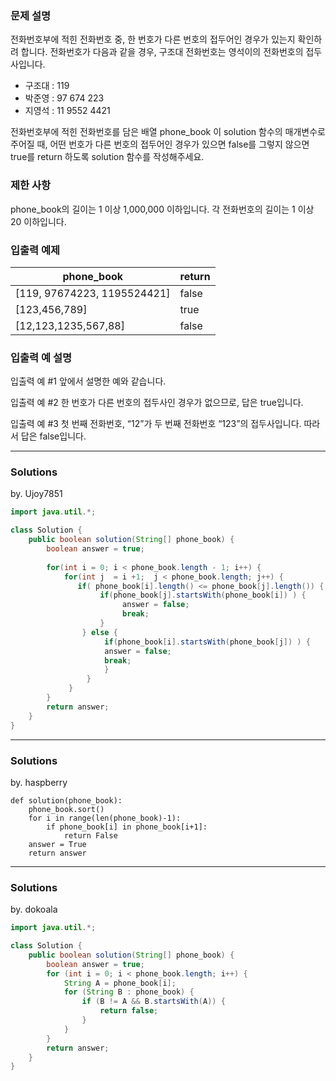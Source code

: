 ### 문제 설명
전화번호부에 적힌 전화번호 중, 한 번호가 다른 번호의 접두어인 경우가 있는지 확인하려 합니다.
전화번호가 다음과 같을 경우, 구조대 전화번호는 영석이의 전화번호의 접두사입니다.

- 구조대 : 119
- 박준영 : 97 674 223
- 지영석 : 11 9552 4421

전화번호부에 적힌 전화번호를 담은 배열 phone_book 이 solution 함수의 매개변수로 주어질 때, 어떤 번호가 다른 번호의 접두어인 경우가 있으면 false를 그렇지 않으면 true를 return 하도록 solution 함수를 작성해주세요.

### 제한 사항
phone_book의 길이는 1 이상 1,000,000 이하입니다.
각 전화번호의 길이는 1 이상 20 이하입니다.

### 입출력 예제
|phone_book|	return|
|--|--|
|[119, 97674223, 1195524421]	|false|
|[123,456,789]|	true|
|[12,123,1235,567,88]	|false|

### 입출력 예 설명
입출력 예 #1
앞에서 설명한 예와 같습니다.

입출력 예 #2
한 번호가 다른 번호의 접두사인 경우가 없으므로, 답은 true입니다.

입출력 예 #3
첫 번째 전화번호, “12”가 두 번째 전화번호 “123”의 접두사입니다. 따라서 답은 false입니다.

---
### Solutions

by. Ujoy7851

```java
import java.util.*;

class Solution {
    public boolean solution(String[] phone_book) {
        boolean answer = true;
        
        for(int i = 0; i < phone_book.length - 1; i++) {
            for(int j  = i +1;  j < phone_book.length; j++) {
               if( phone_book[i].length() <= phone_book[j].length()) {
                    if(phone_book[j].startsWith(phone_book[i]) ) {
                         answer = false;
                         break;
                    }
                } else {
                     if(phone_book[i].startsWith(phone_book[j]) ) {
                     answer = false;
                     break;
                     }
                 }
             }
        }
        return answer;
    }
}
```
---
### Solutions

by. haspberry

```python3
def solution(phone_book):
    phone_book.sort()
    for i in range(len(phone_book)-1):
        if phone_book[i] in phone_book[i+1]:            
            return False
    answer = True
    return answer
```
---
### Solutions

by. dokoala

```java
import java.util.*;

class Solution {
    public boolean solution(String[] phone_book) {
        boolean answer = true;
        for (int i = 0; i < phone_book.length; i++) {
            String A = phone_book[i];
            for (String B : phone_book) {            
                if (B != A && B.startsWith(A)) {
                	return false;
                }
            }
        }
        return answer;
    }
}
```
